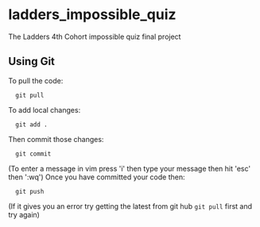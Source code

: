 # ladders_impossible_quiz
The Ladders 4th Cohort impossible quiz final project

## Using Git
To pull the code:
```
  git pull
```

To add local changes:
```
  git add .
```
Then commit those changes:
```
  git commit
```
(To enter a message in vim press 'i' then type your message then hit 'esc' then ':wq')
Once you have committed your code then:
```
  git push
```
(If it gives you an error try getting the latest from git hub `git pull` first and try again)

